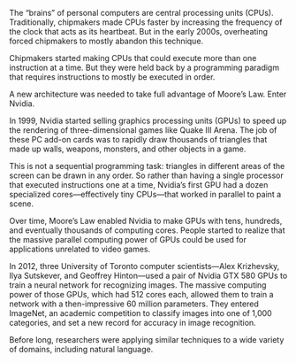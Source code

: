 The “brains” of personal computers are central processing units (CPUs). Traditionally, chipmakers made CPUs faster by increasing the frequency of the clock that acts as its heartbeat. But in the early 2000s, overheating forced chipmakers to mostly abandon this technique.

Chipmakers started making CPUs that could execute more than one instruction at a time. But they were held back by a programming paradigm that requires instructions to mostly be executed in order.

A new architecture was needed to take full advantage of Moore’s Law. Enter Nvidia.

In 1999, Nvidia started selling graphics processing units (GPUs) to speed up the rendering of three-dimensional games like Quake III Arena. The job of these PC add-on cards was to rapidly draw thousands of triangles that made up walls, weapons, monsters, and other objects in a game.

This is not a sequential programming task: triangles in different areas of the screen can be drawn in any order. So rather than having a single processor that executed instructions one at a time, Nvidia’s first GPU had a dozen specialized cores—effectively tiny CPUs—that worked in parallel to paint a scene.

Over time, Moore’s Law enabled Nvidia to make GPUs with tens, hundreds, and eventually thousands of computing cores. People started to realize that the massive parallel computing power of GPUs could be used for applications unrelated to video games.

In 2012, three University of Toronto computer scientists—Alex Krizhevsky, Ilya Sutskever, and Geoffrey Hinton—used a pair of Nvidia GTX 580 GPUs to train a neural network for recognizing images. The massive computing power of those GPUs, which had 512 cores each, allowed them to train a network with a then-impressive 60 million parameters. They entered ImageNet, an academic competition to classify images into one of 1,000 categories, and set a new record for accuracy in image recognition.

Before long, researchers were applying similar techniques to a wide variety of domains, including natural language.

